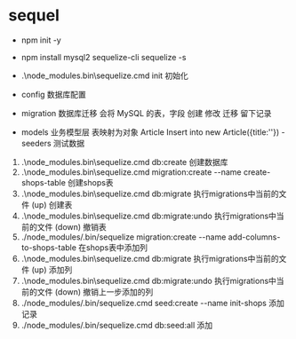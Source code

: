 # sequel

- npm init -y
- npm install mysql2 sequelize-cli sequelize -s

- .\node_modules\.bin\sequelize.cmd init  初始化
- config  数据库配置
- migration 数据库迁移 会将 MySQL 的表，字段 创建 修改 迁移 留下记录
- models 业务模型层 表映射为对象 Article Insert into new Article({title:''})
-seeders 测试数据

1. .\node_modules\.bin\sequelize.cmd db:create  创建数据库
2. .\node_modules\.bin\sequelize.cmd migration:create --name create-shops-table  创建shops表
3. .\node_modules\.bin\sequelize.cmd db:migrate  执行migrations中当前的文件 (up) 创建表
4. .\node_modules\.bin\sequelize.cmd db:migrate:undo  执行migrations中当前的文件 (down) 撤销表
5. ./node_modules/.bin/sequelize migration:create --name add-columns-to-shops-table  在shops表中添加列
6. .\node_modules\.bin\sequelize.cmd db:migrate  执行migrations中当前的文件 (up) 添加列
7. .\node_modules\.bin\sequelize.cmd db:migrate:undo 执行migrations中当前的文件 (down) 撤销上一步添加的列
8. ./node_modules/.bin/sequelize.cmd seed:create --name init-shops 添加记录
9. ./node_modules/.bin/sequelize.cmd db:seed:all 添加
